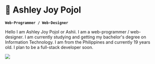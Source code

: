 # 🌺 Ashley Joy Pojol 

**`Web-Programmer / Web-Designer`**

Hello I am Ashley Joy Pojol or Ashii. I am a web-programmer / web-designer. I am currently studying and getting my bachelor's degree on Information Technology. I am from the Philippines and currently 19 years old. I plan to be a full-stack developer soon.

<img src="https://pbs.twimg.com/media/FkMikYMVEAAvYLb?format=jpg&name=large" width=auto;>

